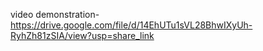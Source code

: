 video demonstration-https://drive.google.com/file/d/14EhUTu1sVL28BhwIXyUh-RyhZh81zSIA/view?usp=share_link
